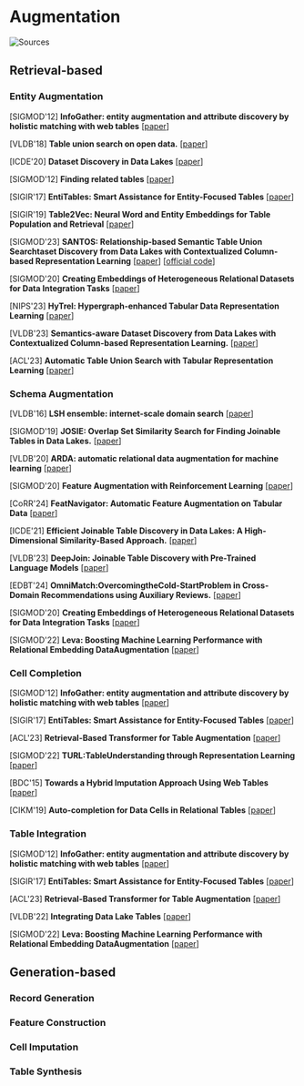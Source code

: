 
# Augmentation

![Sources](Figures/TDA_taxonomy.png)

##  Retrieval-based

###  Entity Augmentation

[SIGMOD'12] **InfoGather: entity augmentation and attribute discovery by holistic matching with web tables**
[[paper](https://doi.org/10.1145/2213836.2213848)]

[VLDB'18] **Table union search on open data.**
[[paper](https://doi.org/10.14778/3192965.3192973)]

[ICDE'20] **Dataset Discovery in Data Lakes**
[[paper](https://doi.org/10.1109/ICDE48307.2020.00067)]

[SIGMOD'12] **Finding related tables**
[[paper](https://doi.org/10.1145/2213836.2213962)]

[SIGIR'17] **EntiTables: Smart Assistance for Entity-Focused Tables**
[[paper](https://doi.org/10.1145/3077136.3080796)]

[SIGIR'19] **Table2Vec: Neural Word and Entity Embeddings for Table Population and Retrieval**
[[paper](https://doi.org/10.1145/3331184.3331333)]

[SIGMOD'23] **SANTOS: Relationship-based Semantic Table Union Searchtaset Discovery from Data Lakes with Contextualized Column-based Representation Learning**
[[paper](https://dl.acm.org/doi/10.1145/3588689)]
[[official code](https://github.com/northeastern-datalab/santos)]

[SIGMOD'20] **Creating Embeddings of Heterogeneous Relational Datasets for Data Integration Tasks**
[[paper](https://doi.org/10.1145/3318464.3389742)]

[NIPS'23] **HyTrel: Hypergraph-enhanced Tabular Data Representation Learning**
[[paper](https://papers.nips.cc/paper_files/paper/2023/hash/66178beae8f12fcd48699de95acc1152-Abstract-Conference.html)]

[VLDB'23] **Semantics-aware Dataset Discovery from Data Lakes with Contextualized Column-based Representation Learning.**
[[paper](https://doi.org/10.14778/3587136.3587146)]

[ACL'23] **Automatic Table Union Search with Tabular Representation Learning**
[[paper](https://doi.org/10.18653/v1/2023.findings-acl.233)]

###  Schema Augmentation

[VLDB'16] **LSH ensemble: internet-scale domain search**
[[paper](https://doi.org/10.14778/2994509.2994534)]

[SIGMOD'19] **JOSIE: Overlap Set Similarity Search for Finding Joinable Tables in Data Lakes.**
[[paper](https://doi.org/10.1145/3299869.3300065)]

[VLDB'20] **ARDA: automatic relational data augmentation for machine learning**
[[paper](https://doi.org/10.14778/3397230.3397235)]

[SIGMOD'20] **Feature Augmentation with Reinforcement Learning**
[[paper](https://doi.org/10.1109/ICDE53745.2022.00317)]

[CoRR'24] **FeatNavigator: Automatic Feature Augmentation on Tabular Data**
[[paper](https://doi.org/10.48550/ARXIV.2406.09534)]

[ICDE'21] **Efficient Joinable Table Discovery in Data Lakes: A High-Dimensional Similarity-Based Approach.**
[[paper](https://doi.org/10.1109/ICDE51399.2021.00046)]

[VLDB'23] **DeepJoin: Joinable Table Discovery with Pre-Trained Language Models**
[[paper](https://doi.org/10.14778/3603581.3603587)]

[EDBT'24] **OmniMatch:OvercomingtheCold-StartProblem in Cross-Domain Recommendations using Auxiliary Reviews.**
[[paper](https://doi.org/10.48786/EDBT.2025.07)]

[SIGMOD'20] **Creating Embeddings of Heterogeneous Relational Datasets for Data Integration Tasks**
[[paper](https://doi.org/10.1145/3318464.3389742)]

[SIGMOD'22] **Leva: Boosting Machine Learning Performance with Relational Embedding DataAugmentation**
[[paper](https://doi.org/10.1145/3514221.3517891)]

###  Cell Completion

[SIGMOD'12] **InfoGather: entity augmentation and attribute discovery by holistic matching with web tables**
[[paper](https://doi.org/10.1145/2213836.2213848)]

[SIGIR'17] **EntiTables: Smart Assistance for Entity-Focused Tables**
[[paper](https://doi.org/10.18653/v1/2023.findings-acl.348)]

[ACL'23] **Retrieval-Based Transformer for Table Augmentation**
[[paper](https://doi.org/10.18653/v1/2023.findings-acl.348)]

[SIGMOD'22] **TURL:TableUnderstanding through Representation Learning**
[[paper](https://doi.org/10.1145/3542700.3542709)]

[BDC'15] **Towards a Hybrid Imputation Approach Using Web Tables**
[[paper](https://doi.org/10.1109/BDC.2015.38)]

[CIKM'19] **Auto-completion for Data Cells in Relational Tables**
[[paper](https://doi.org/10.1145/3357384.3357932)]

###  Table Integration

[SIGMOD'12] **InfoGather: entity augmentation and attribute discovery by holistic matching with web tables**
[[paper](https://doi.org/10.1145/2213836.2213848)]

[SIGIR'17] **EntiTables: Smart Assistance for Entity-Focused Tables**
[[paper](https://doi.org/10.18653/v1/2023.findings-acl.348)]

[ACL'23] **Retrieval-Based Transformer for Table Augmentation**
[[paper](https://doi.org/10.18653/v1/2023.findings-acl.348)]

[VLDB'22] **Integrating Data Lake Tables**
[[paper](https://doi.org/10.14778/3574245.3574274)]

[SIGMOD'22] **Leva: Boosting Machine Learning Performance with Relational Embedding DataAugmentation**
[[paper](https://doi.org/10.1145/3514221.3517891)]

##  Generation-based

###  Record Generation

###  Feature Construction

###  Cell Imputation

###  Table Synthesis

